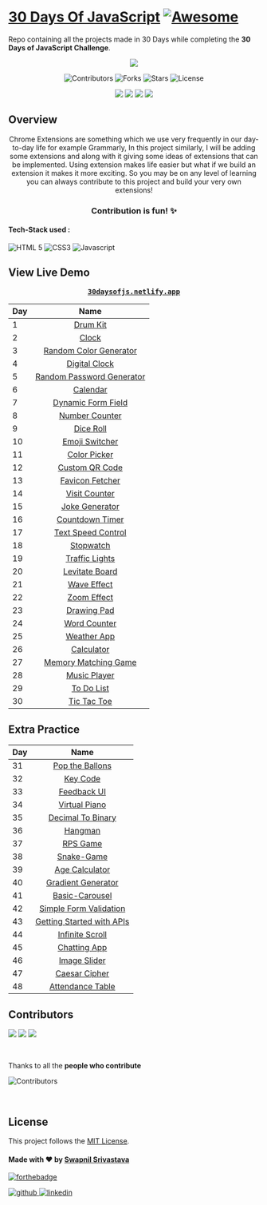 # [30 Days Of JavaScript](30daysofjs.netlify.app) [![Awesome](https://awesome.re/badge.svg)](https://awesome.re)

Repo containing all the projects made in 30 Days while completing the <b>30 Days of JavaScript Challenge</b>.

<p align="center">
   <img src="https://readme-typing-svg.herokuapp.com?color=%2336BCF7&lines=GirlScript+Summer+of+Code">
 </p>

<div align="center">

 ![Contributors](https://img.shields.io/github/contributors/swapnilsparsh/30DaysOfJavaScript?style=for-the-badge)
   ![Forks](https://img.shields.io/github/forks/swapnilsparsh/30DaysOfJavaScript?style=for-the-badge)
 ![Stars](https://img.shields.io/github/stars/swapnilsparsh/30DaysOfJavaScript?style=for-the-badge)
 ![License](https://img.shields.io/github/license/swapnilsparsh/30DaysOfJavaScript?style=for-the-badge)

 ![](https://img.shields.io/github/issues-raw/swapnilsparsh/30DaysOfJavaScript?color=orange&style=for-the-badge)
 ![](https://img.shields.io/github/issues-closed/swapnilsparsh/30DaysOfJavaScript?style=for-the-badge)
 ![](https://img.shields.io/github/issues-pr/swapnilsparsh/30DaysOfJavaScript?style=for-the-badge)
 ![](https://img.shields.io/github/issues-pr-closed-raw/swapnilsparsh/30DaysOfJavaScript?style=for-the-badge)

 </div>

 ## Overview

<p align="center">        Chrome Extensions are something which we use very frequently in our day-to-day life for example Grammarly, In this project similarly, I will be adding some extensions and along with it giving some ideas of extensions that can be implemented. Using extension makes life easier but what if we build an extension it makes it more exciting. So you may be on any level of learning you can always contribute to this project and build your very own extensions!                   </p>

<div align="center">   <h3>     Contribution is fun! ✨    </h3>    </div>
  

 #### Tech-Stack used :

  ![HTML 5](https://img.shields.io/badge/HTML5-E34F26?style=for-the-badge&logo=html5&logoColor=white)
  ![CSS3](https://img.shields.io/badge/CSS3-1572B6?style=for-the-badge&logo=css3&logoColor=white)
  ![Javascript](https://img.shields.io/badge/JavaScript-323330?style=for-the-badge&logo=javascript&logoColor=F7DF1E)



## View Live Demo

<pre><center><a href="https://30daysofjs.netlify.app/"><b>30daysofjs.netlify.app</b></a></center></pre>

| Day |                                                      Name                                                 |
| --- | :-------------------------------------------------------------------------------------------------: |
| 1   |                   [Drum Kit](https://30daysofjs.netlify.app/01%20-%20drum%20kit/)                   |
| 2   |                       [Clock](https://30daysofjs.netlify.app/02%20-%20clock/)                       |
| 3   |    [Random Color Generator](https://30daysofjs.netlify.app/03%20-%20random%20color%20generator/)    |
| 4   |              [Digital Clock](https://30daysofjs.netlify.app/04%20-%20digital%20clock/)              |
| 5   | [Random Password Generator](https://30daysofjs.netlify.app/05%20-%20random%20password%20generator/) |
| 6   |                    [Calendar](https://30daysofjs.netlify.app/06%20-%20calendar/)                    |
| 7   |        [Dynamic Form Field](https://30daysofjs.netlify.app/07%20-%20dynamic%20form%20field/)        |
| 8   |             [Number Counter](https://30daysofjs.netlify.app/08%20-%20number%20counter/)             |
| 9   |                  [Dice Roll](https://30daysofjs.netlify.app/09%20-%20dice%20roll/)                  |
| 10  |    [Emoji Switcher](https://30daysofjs.netlify.app/10%20-%20emoji%20switcher%20like%20discord/)     |
| 11  |               [Color Picker](https://30daysofjs.netlify.app/11%20-%20color%20picker/)               |
| 12  |            [Custom QR Code](https://30daysofjs.netlify.app/12%20-%20custom%20qr%20code/)            |
| 13  |            [Favicon Fetcher](https://30daysofjs.netlify.app/13%20-%20favicon%20fetcher/)            |
| 14  |              [Visit Counter](https://30daysofjs.netlify.app/14%20-%20visit%20counter/)              |
| 15  |             [Joke Generator](https://30daysofjs.netlify.app/15%20-%20joke%20generator/)             |
| 16  |            [Countdown Timer](https://30daysofjs.netlify.app/16%20-%20countdown%20timer/)            |
| 17  |        [Text Speed Control](https://30daysofjs.netlify.app/17%20-%20text%20speed%20control/)        |
| 18  |                   [Stopwatch](https://30daysofjs.netlify.app/18%20-%20stopwatch/)                   |
| 19  |              [Traffic Lights](https://30daysofjs.netlify.app/19%20-traffic%20lights/)               |
| 20  |             [Levitate Board](https://30daysofjs.netlify.app/20%20-%20levitate%20board/)             |
| 21  |                [Wave Effect](https://30daysofjs.netlify.app/21%20-%20wave%20effect/)                |
| 22  |                [Zoom Effect](https://30daysofjs.netlify.app/22%20-%20zoom%20effect/)                |
| 23  |                [Drawing Pad](https://30daysofjs.netlify.app/23%20-%20drawing%20pad/)                |
| 24  |               [Word Counter](https://30daysofjs.netlify.app/24%20-%20word%20counter/)               |
| 25  |                [Weather App](https://30daysofjs.netlify.app/25%20-%20weather%20app/)                |
| 26  |                  [Calculator](https://30daysofjs.netlify.app/26%20-%20calculator/)                  |
| 27  |      [Memory Matching Game](https://30daysofjs.netlify.app/27%20-%20memory%20matching%20game/)      |
| 28  |               [Music Player](https://30daysofjs.netlify.app/28%20-%20music%20player/)               |
| 29  |                [To Do List](https://30daysofjs.netlify.app/29%20-%20to%20do%20list/)                |
| 30  |               [Tic Tac Toe](https://30daysofjs.netlify.app/30%20-%20tic%20tac%20toe/)               |

## Extra Practice

| Day |                                                 Name                                                  |
| --- | :---------------------------------------------------------------------------------------------------: |
| 31  |           [Pop the Ballons](https://30daysofjs.netlify.app/31%20-%20pop%20the%20balloons/)            |
| 32  |                    [Key Code](https://30daysofjs.netlify.app/32%20-%20key%20code/)                    |
| 33  |                 [Feedback UI](https://30daysofjs.netlify.app/33%20-%20feedback%20ui/)                 |
| 34  |               [Virtual Piano](https://30daysofjs.netlify.app/34%20-%20virtual%20piano/)               |
| 35  |          [Decimal To Binary](https://30daysofjs.netlify.app/35%20-%20decimal%20to%20binary/)          |
| 36  |                      [Hangman](https://30daysofjs.netlify.app/36%20-%20hangman/)                      |
| 37  |                 [RPS Game](https://30daysofjs.netlify.app/37%20-%20rps%20game/start)                  |
| 38  |                   [Snake-Game](https://30daysofjs.netlify.app/38%20-%20snake-game/)                   |
| 39  |              [Age Calculator](https://30daysofjs.netlify.app/39%20-%20age%20calculator/)              |
| 40  |          [Gradient Generator](https://30daysofjs.netlify.app/40%20-%20gradient%20generator/)          |
| 41  |               [Basic-Carousel](https://30daysofjs.netlify.app/41%20-%20basic-carousel/)               |
| 42  |     [Simple Form Validation](https://30daysofjs.netlify.app/42%20-%20simple%20form%20validation/)     |
| 43  | [Getting Started with APIs](https://30daysofjs.netlify.app/43%20-%20getting%20started%20with%20apis/) |
| 44  |             [Infinite Scroll](https://30daysofjs.netlify.app/44%20-%20infinite%20scroll/)             |
| 45  |            [Chatting App](https://30daysofjs.netlify.app/45%20-%20chatting%20app/client/)             |
| 46  |             [Image Slider](https://30daysofjs.netlify.app/40%20-%20gradient%20generator/)             |
| 47  |       [Caesar Cipher](https://30daysofjs.netlify.app/47%20-%20caesar%20cipher/2_caesar_cipher)        |
| 48  |       [Attendance Table](https://30daysofjs.netlify.app/48%20-%20attendance%20table/)        |
    

## Contributors
<a href="https://github.com/swapnilsparsh/30DaysOfJavaScript"><img src="https://forthebadge.com/images/badges/built-by-developers.svg"  ></a> 
<a href="https://github.com/swapnilsparsh/30DaysOfJavaScript"><img src="https://forthebadge.com/images/badges/built-with-love.svg"  ></a> 
<a href="https://github.com/swapnilsparsh/30DaysOfJavaScript"><img src="https://forthebadge.com/images/badges/built-with-swag.svg" ></a>   

<br>


Thanks to all the **people who contribute** 

![Contributors](https://contributors-img.web.app/image?repo=swapnilsparsh/30DaysOfJavaScript)

<br>

## License

This project follows the [MIT License](/LICENSE).

#### Made with ♥ by <a href="https://swapnilsparsh.github.io/">Swapnil Srivastava</a>

[![forthebadge](https://forthebadge.com/images/badges/built-with-love.svg)](https://swapnilsparsh.github.io/)

<a href="https://github.com/swapnilsparsh" target="_blank">
<img src=https://img.shields.io/badge/github-%2324292e.svg?&style=for-the-badge&logo=github&logoColor=white alt=github style="margin-bottom: 5px;" />
</a>
<a href="https://www.linkedin.com/in/swapnil-srivastava-sparsh/" target="_blank">
<img src=https://img.shields.io/badge/linkedin-%231E77B5.svg?&style=for-the-badge&logo=linkedin&logoColor=white alt=linkedin style="margin-bottom: 5px;" />
</a>
